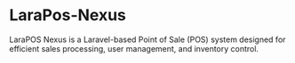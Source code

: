 # LaraPos-Nexus
LaraPOS Nexus is a Laravel-based Point of Sale (POS) system designed for efficient sales processing, user management, and inventory control.
